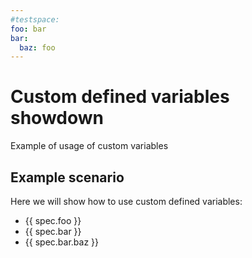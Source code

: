 ```yaml
---
#testspace:
foo: bar
bar:
  baz: foo
---
```


# Custom defined variables showdown

Example of usage of custom variables

## Example scenario

Here we will show how to use custom defined variables:

* {{ spec.foo }}
* {{ spec.bar }}
* {{ spec.bar.baz }}
